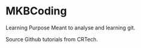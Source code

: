 # MKBCoding
Learning Purpose 
Meant to analyse and learning git.

Source Github tutorials from CRTech.
